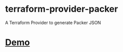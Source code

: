 # terraform-provider-packer
A Terraform Provider to generate Packer JSON

# [Demo](asciinema.org/a/189475)
